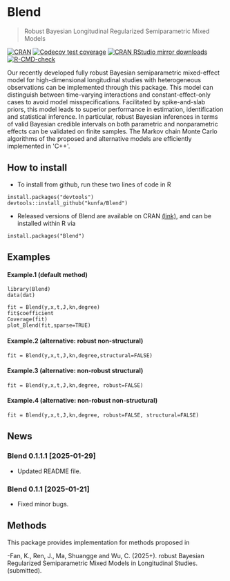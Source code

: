 <!-- README.md is generated from README.Rmd. Please edit that file -->

# Blend

> Robust Bayesian Longitudinal Regularized Semiparametric Mixed Models
<!-- badges: start -->

[![CRAN](https://www.r-pkg.org/badges/version/Blend)](https://cran.r-project.org/package=Blend)
[![Codecov test
coverage](https://codecov.io/gh/kunfa/Blend/branch/master/graph/badge.svg)](https://app.codecov.io/gh/kunfa/Blend?branch=master)
[![CRAN RStudio mirror
downloads](https://cranlogs.r-pkg.org/badges/Blend)](https://www.r-pkg.org:443/pkg/Blend)
[![R-CMD-check](https://github.com/kunfa/Blend/actions/workflows/R-CMD-check.yaml/badge.svg)](https://github.com/kunfa/Blend/actions/workflows/R-CMD-check.yaml)
<!-- badges: end -->

Our recently developed fully robust Bayesian semiparametric mixed-effect model for high-dimensional longitudinal studies with heterogeneous observations 
can be implemented through this package. This model can distinguish between time-varying interactions and constant-effect-only 
cases to avoid model misspecifications. Facilitated by spike-and-slab priors, this model leads to superior performance in estimation,
identification and statistical inference. In particular, robust Bayesian inferences in terms of valid Bayesian credible intervals on 
both parametric and nonparametric effects can be validated on finite samples. The Markov chain Monte Carlo algorithms of the proposed 
and alternative models are efficiently implemented in 'C++'.

## How to install

  - To install from github, run these two lines of code in R

<!-- end list -->

    install.packages("devtools")
    devtools::install_github("kunfa/Blend")

  - Released versions of Blend are available on CRAN
    [(link)](https://cran.r-project.org/package=Blend), and can be
    installed within R via

<!-- end list -->

    install.packages("Blend")

## Examples

#### Example.1 (default method)

    library(Blend)
    data(dat)
    
    fit = Blend(y,x,t,J,kn,degree) 
    fit$coefficient 
    Coverage(fit)
    plot_Blend(fit,sparse=TRUE)
#### Example.2 (alternative: robust non-structural)

    fit = Blend(y,x,t,J,kn,degree,structural=FALSE) 
    
#### Example.3 (alternative: non-robust structural)

    fit = Blend(y,x,t,J,kn,degree, robust=FALSE)
   
#### Example.4 (alternative: non-robust non-structural)

    fit = Blend(y,x,t,J,kn,degree, robust=FALSE, structural=FALSE) 
    
## News

### Blend 0.1.1.1 \[2025-01-29\]

- Updated README file.

### Blend 0.1.1 \[2025-01-21\]

- Fixed minor bugs.

## Methods

This package provides implementation for methods proposed in

  -Fan, K., Ren, J., Ma, Shuangge and Wu, C. (2025+). robust Bayesian Regularized Semiparametric Mixed Models in Longitudinal Studies. (submitted).
